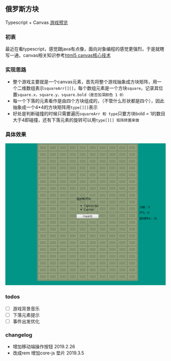 ## 俄罗斯方块
Typescript + Canvas  [游戏预览](https://ddztomcat.github.io/eluosi/)

### 初衷
最近在看typescript，感觉跟java有点像，面向对象编程的感觉更强烈，于是就瞎写一通，canvas相关知识参考[html5 canvas核心技术]()

### 实现思路
+ 整个游戏主要就是一个canvas元素，首先将整个游戏抽象成方块矩阵，用一个二维数组表示`squareArr[][]`，每个数组元素是一个方块`square`，记录其位置`square.x，square.y，square.bold（是否加深颜色 1 0）`
+ 每一个下落的元素看作是由四个方块组成的，（不管什么形状都是四个），因此抽象成一个4*4的方块矩阵用`type[][]`表示
+ 好处是判断碰撞的时候只需要遍历`squareArr 和 type`只要方块bold = 1的数目大于4即碰撞，还有下落元素的旋转可以用`type[][] 矩阵转置来做`

### 具体效果
![](hehe.gif)

### todos
+ [ ] 游戏背景音乐
+ [ ] 下落元素提示
+ [ ] 事件出发优化
### changelog
+ 增加移动端操作按钮 2019.2.26
+ 改成rem 增加core-js 垫片 2019.3.5